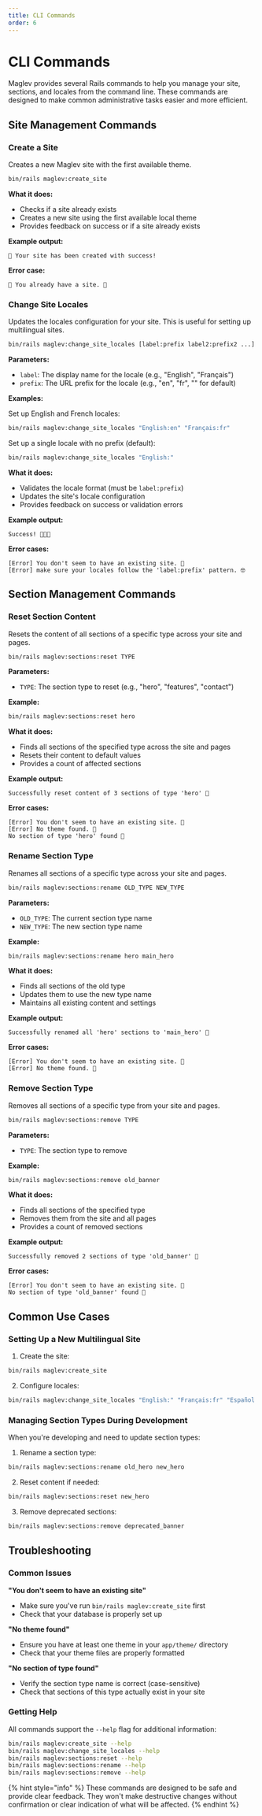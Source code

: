 ```yaml
---
title: CLI Commands
order: 6
---
```


# CLI Commands

Maglev provides several Rails commands to help you manage your site, sections, and locales from the command line. These commands are designed to make common administrative tasks easier and more efficient.

## Site Management Commands

### Create a Site

Creates a new Maglev site with the first available theme.

```bash
bin/rails maglev:create_site
```

**What it does:**
- Checks if a site already exists
- Creates a new site using the first available local theme
- Provides feedback on success or if a site already exists

**Example output:**
```
🎉 Your site has been created with success!
```

**Error case:**
```
🤔 You already have a site. 🤔
```

### Change Site Locales

Updates the locales configuration for your site. This is useful for setting up multilingual sites.

```bash
bin/rails maglev:change_site_locales [label:prefix label2:prefix2 ...]
```

**Parameters:**
- `label`: The display name for the locale (e.g., "English", "Français")
- `prefix`: The URL prefix for the locale (e.g., "en", "fr", "" for default)

**Examples:**

Set up English and French locales:
```bash
bin/rails maglev:change_site_locales "English:en" "Français:fr"
```

Set up a single locale with no prefix (default):
```bash
bin/rails maglev:change_site_locales "English:"
```

**What it does:**
- Validates the locale format (must be `label:prefix`)
- Updates the site's locale configuration
- Provides feedback on success or validation errors

**Example output:**
```
Success! 🎉🎉🎉
```

**Error cases:**
```
[Error] You don't seem to have an existing site. 🤔
[Error] make sure your locales follow the 'label:prefix' pattern. 🤓
```

## Section Management Commands

### Reset Section Content

Resets the content of all sections of a specific type across your site and pages.

```bash
bin/rails maglev:sections:reset TYPE
```

**Parameters:**
- `TYPE`: The section type to reset (e.g., "hero", "features", "contact")

**Example:**
```bash
bin/rails maglev:sections:reset hero
```

**What it does:**
- Finds all sections of the specified type across the site and pages
- Resets their content to default values
- Provides a count of affected sections

**Example output:**
```
Successfully reset content of 3 sections of type 'hero' 🎉
```

**Error cases:**
```
[Error] You don't seem to have an existing site. 🤔
[Error] No theme found. 🤔
No section of type 'hero' found 🤔
```

### Rename Section Type

Renames all sections of a specific type across your site and pages.

```bash
bin/rails maglev:sections:rename OLD_TYPE NEW_TYPE
```

**Parameters:**
- `OLD_TYPE`: The current section type name
- `NEW_TYPE`: The new section type name

**Example:**
```bash
bin/rails maglev:sections:rename hero main_hero
```

**What it does:**
- Finds all sections of the old type
- Updates them to use the new type name
- Maintains all existing content and settings

**Example output:**
```
Successfully renamed all 'hero' sections to 'main_hero' 🎉
```

**Error cases:**
```
[Error] You don't seem to have an existing site. 🤔
[Error] No theme found. 🤔
```

### Remove Section Type

Removes all sections of a specific type from your site and pages.

```bash
bin/rails maglev:sections:remove TYPE
```

**Parameters:**
- `TYPE`: The section type to remove

**Example:**
```bash
bin/rails maglev:sections:remove old_banner
```

**What it does:**
- Finds all sections of the specified type
- Removes them from the site and all pages
- Provides a count of removed sections

**Example output:**
```
Successfully removed 2 sections of type 'old_banner' 🎉
```

**Error cases:**
```
[Error] You don't seem to have an existing site. 🤔
No section of type 'old_banner' found 🤔
```

## Common Use Cases

### Setting Up a New Multilingual Site

1. Create the site:
```bash
bin/rails maglev:create_site
```

2. Configure locales:
```bash
bin/rails maglev:change_site_locales "English:" "Français:fr" "Español:es"
```

### Managing Section Types During Development

When you're developing and need to update section types:

1. Rename a section type:
```bash
bin/rails maglev:sections:rename old_hero new_hero
```

2. Reset content if needed:
```bash
bin/rails maglev:sections:reset new_hero
```

3. Remove deprecated sections:
```bash
bin/rails maglev:sections:remove deprecated_banner
```

## Troubleshooting

### Common Issues

**"You don't seem to have an existing site"**
- Make sure you've run `bin/rails maglev:create_site` first
- Check that your database is properly set up

**"No theme found"**
- Ensure you have at least one theme in your `app/theme/` directory
- Check that your theme files are properly formatted

**"No section of type found"**
- Verify the section type name is correct (case-sensitive)
- Check that sections of this type actually exist in your site

### Getting Help

All commands support the `--help` flag for additional information:

```bash
bin/rails maglev:create_site --help
bin/rails maglev:change_site_locales --help
bin/rails maglev:sections:reset --help
bin/rails maglev:sections:rename --help
bin/rails maglev:sections:remove --help
```

{% hint style="info" %}
These commands are designed to be safe and provide clear feedback. They won't make destructive changes without confirmation or clear indication of what will be affected.
{% endhint %} 